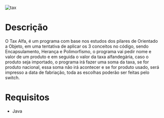 ![tax](https://user-images.githubusercontent.com/96485637/164538372-45273489-b24c-4823-97a9-44aa40697d25.png)

# Descrição

O Tax Alfa, é um programa com base nos estudos dos pilares de Orientado a Objeto, em uma tentativa 
de aplicar os 3 conceitos no código, sendo Encapsulamento, Herança e Polimorfismo, o programa
vai pedir nome e valor de um produto e em seguida o valor da taxa alfandegária, caso o produto 
seja importado, o programa irá fazer uma soma da taxa, se for produto nacional, essa soma não irá acontecer
e se for produto usado, será impresso a data de fabriação, toda as escolhas poderão ser feitas pelo switch.

# Requisitos

- Java
